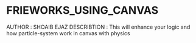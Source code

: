 # FRIEWORKS_USING_CANVAS
AUTHOR : SHOAIB EJAZ
DESCRIBTION :
     This will enhance your logic and how particle-system work in canvas with physics
